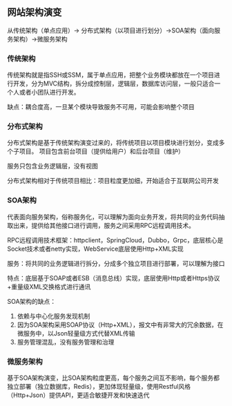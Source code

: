 ## 网站架构演变

从传统架构（单点应用）-> 分布式架构（以项目进行划分）->SOA架构（面向服务架构）->微服务架构

### 传统架构

传统架构就是指SSH或SSM，属于单点应用，把整个业务模块都放在一个项目进行开发，分为MVC结构，拆分成控制层，逻辑层，数据库访问层，一般只适合一个人或者小团队进行开发。

缺点：耦合度高，一旦某个模块导致服务不可用，可能会影响整个项目

### 分布式架构

分布式架构是基于传统架构演变过来的，将传统项目以项目模块进行划分，变成多个子项目。
项目包含前台项目（提供给用户）和后台项目（维护）

服务只包含业务逻辑层，没有视图

分布式架构相对于传统项目相比：项目粒度更加细，开始适合于互联网公司开发

### SOA架构 

代表面向服务架构，俗称服务化，可以理解为面向业务开发，将共同的业务代码抽取出来，提供给其他接口进行调用，服务之间采用RPC远程调用技术。

RPC远程调用技术框架：httpclient，SpringCloud，Dubbo，Grpc，底层核心是Socket技术或者netty实现，WebService底层使用Http+XML实现

服务：将共同的业务逻辑进行拆分，分成多个独立项目进行部署，可以理解为接口

特点：底层基于SOAP或者ESB（消息总线）实现，底层使用Http或者Https协议+重量级XML交换格式进行通讯

SOA架构的缺点：
1. 依赖与中心化服务发现机制
2. 因为SOA架构采用SOAP协议（Http+XML），报文中有非常大的冗余数据，在微服务中，以Json轻量级方式代替XML传输
3. 服务管理混乱，没有服务管理和治理

### 微服务架构

基于SOA架构演变，比SOA架构粒度更高，每个服务之间互不影响，每个服务都独立部署（独立数据库，Redis），更加体现轻量级，使用Restful风格（Http+Json）提供API，更适合敏捷开发和快速迭代
